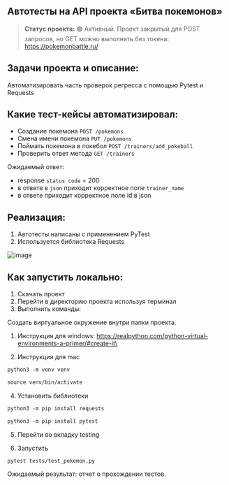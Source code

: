 <h2>Автотесты на API проекта «Битва покемонов»</h2>

> **Статус проекта:**
> 🟢 Активный. Проект закрытый для POST запросов, но GET можно выполнять без токена: https://pokemonbattle.ru/

## Задачи проекта и описание:
Автоматизировать часть проверок регресса с помощью Pytest и Requests

## Какие тест-кейсы автоматизировал:
* Создание покемона `POST /pokemons`
* Смена имени покемона `PUT /pokemons`
* Поймать покемона в покебол `POST /trainers/add_pokeball`
* Проверить ответ метода `GET /trainers`

Ожидаемый ответ: 
* response `status code` = 200
* в ответе в `json` приходит корректное поле `trainer_name`
* в ответе приходит корректное поле id в json

## Реализация:

1. Автотесты написаны с применением PyTest
2. Используется библиотека Requests

![image](https://raw.githubusercontent.com/German-D/Python-Pytest-Requests/main/static/pytest-api.png)

## Как запустить локально:
1. Скачать проект
2. Перейти в директорию проекта используя терминал
2. Выполнить команды:

Создать виртуальное окружение внутри папки проекта.
1. Инструкция для windows: https://realpython.com/python-virtual-environments-a-primer/#create-it\

2. Инструкция для mac

``` markdown
python3 -m venv venv
```

``` markdown
source venv/bin/activate
```

4. Установить библиотеки

``` markdown
python3 -m pip install requests
```

``` markdown
python3 -m pip install pytest
```
5. Перейти во вкладку testing

6. Запустить
``` markdown
pytest tests/test_pokemon.py
```

Ожидаемый результат: отчет о прохождении тестов.
